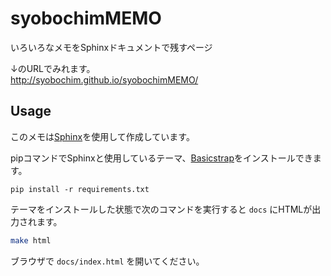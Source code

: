syobochimMEMO
=============

いろいろなメモをSphinxドキュメントで残すページ  
  
↓のURLでみれます。  
http://syobochim.github.io/syobochimMEMO/

Usage
-------------

このメモは[Sphinx](http://sphinx-doc.org/)を使用して作成しています。

pipコマンドでSphinxと使用しているテーマ、[Basicstrap](http://pythonhosted.org/sphinxjp.themes.basicstrap/)をインストールできます。

```
pip install -r requirements.txt
```

テーマをインストールした状態で次のコマンドを実行すると `docs` にHTMLが出力されます。

```sh
make html
```

ブラウザで `docs/index.html` を開いてください。
